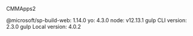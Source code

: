 CMMApps2

@microsoft/sp-build-web:  1.14.0
yo:                       4.3.0
node:                     v12.13.1
gulp CLI version:         2.3.0
gulp Local version:       4.0.2
